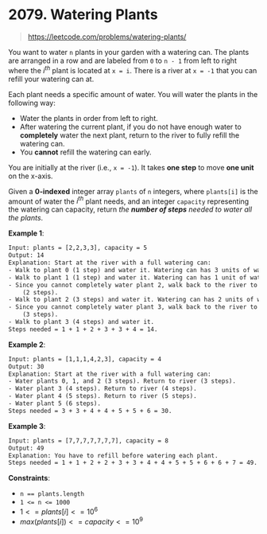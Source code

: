 # 2079. Watering Plants

> <https://leetcode.com/problems/watering-plants/>

You want to water `n` plants in your garden with a watering can. The plants are
arranged in a row and are labeled from `0` to `n - 1` from left to right where
the $i^{th}$ plant is located at `x = i`. There is a river at `x = -1` that you
can refill your watering can at.

Each plant needs a specific amount of water. You will water the plants in the
following way:

- Water the plants in order from left to right.
- After watering the current plant, if you do not have enough water to
  **completely** water the next plant, return to the river to fully refill the
  watering can.
- You **cannot** refill the watering can early.

You are initially at the river (i.e., `x = -1`). It takes **one step** to move
**one unit** on the x-axis.

Given a **0-indexed** integer array `plants` of `n` integers, where `plants[i]`
is the amount of water the $i^{th}$ plant needs, and an integer `capacity`
representing the watering can capacity, return *the **number of steps** needed
to water all the plants*.

**Example 1**:

```txt
Input: plants = [2,2,3,3], capacity = 5
Output: 14
Explanation: Start at the river with a full watering can:
- Walk to plant 0 (1 step) and water it. Watering can has 3 units of water.
- Walk to plant 1 (1 step) and water it. Watering can has 1 unit of water.
- Since you cannot completely water plant 2, walk back to the river to refill
    (2 steps).
- Walk to plant 2 (3 steps) and water it. Watering can has 2 units of water.
- Since you cannot completely water plant 3, walk back to the river to refill
    (3 steps).
- Walk to plant 3 (4 steps) and water it.
Steps needed = 1 + 1 + 2 + 3 + 3 + 4 = 14.
```

**Example 2**:

```txt
Input: plants = [1,1,1,4,2,3], capacity = 4
Output: 30
Explanation: Start at the river with a full watering can:
- Water plants 0, 1, and 2 (3 steps). Return to river (3 steps).
- Water plant 3 (4 steps). Return to river (4 steps).
- Water plant 4 (5 steps). Return to river (5 steps).
- Water plant 5 (6 steps).
Steps needed = 3 + 3 + 4 + 4 + 5 + 5 + 6 = 30.
```

**Example 3**:

```txt
Input: plants = [7,7,7,7,7,7,7], capacity = 8
Output: 49
Explanation: You have to refill before watering each plant.
Steps needed = 1 + 1 + 2 + 2 + 3 + 3 + 4 + 4 + 5 + 5 + 6 + 6 + 7 = 49.
```

**Constraints**:

- `n == plants.length`
- `1 <= n <= 1000`
- $1 <= plants[i] <= 10^6$
- $max(plants[i]) <= capacity <= 10^9$
